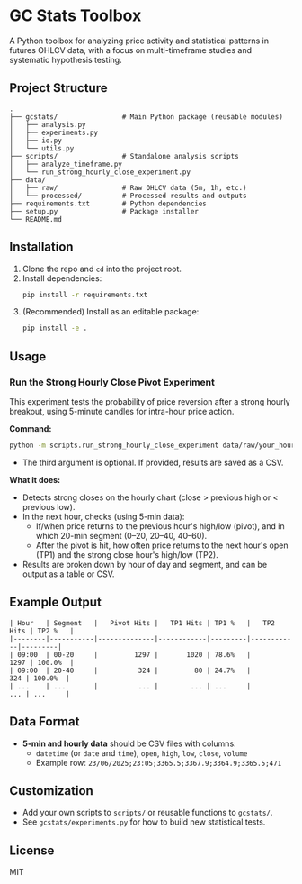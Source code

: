 # GC Stats Toolbox

A Python toolbox for analyzing price activity and statistical patterns in futures OHLCV data, with a focus on multi-timeframe studies and systematic hypothesis testing.

## Project Structure

```
.
├── gcstats/                # Main Python package (reusable modules)
│   ├── analysis.py
│   ├── experiments.py
│   ├── io.py
│   └── utils.py
├── scripts/                # Standalone analysis scripts
│   ├── analyze_timeframe.py
│   └── run_strong_hourly_close_experiment.py
├── data/
│   ├── raw/                # Raw OHLCV data (5m, 1h, etc.)
│   └── processed/          # Processed results and outputs
├── requirements.txt        # Python dependencies
├── setup.py                # Package installer
└── README.md
```

## Installation

1. Clone the repo and `cd` into the project root.
2. Install dependencies:
   ```sh
   pip install -r requirements.txt
   ```
3. (Recommended) Install as an editable package:
   ```sh
   pip install -e .
   ```

## Usage

### Run the Strong Hourly Close Pivot Experiment

This experiment tests the probability of price reversion after a strong hourly breakout, using 5-minute candles for intra-hour price action.

**Command:**
```sh
python -m scripts.run_strong_hourly_close_experiment data/raw/your_hourly_file.csv data/raw/your_5min_file.csv [data/processed/output.csv]
```
- The third argument is optional. If provided, results are saved as a CSV.

**What it does:**
- Detects strong closes on the hourly chart (close > previous high or < previous low).
- In the next hour, checks (using 5-min data):
  - If/when price returns to the previous hour's high/low (pivot), and in which 20-min segment (0–20, 20–40, 40–60).
  - After the pivot is hit, how often price returns to the next hour's open (TP1) and the strong close hour's high/low (TP2).
- Results are broken down by hour of day and segment, and can be output as a table or CSV.

## Example Output

```
| Hour   | Segment   |   Pivot Hits |   TP1 Hits | TP1 %   |   TP2 Hits | TP2 %   |
|--------|-----------|--------------|------------|---------|------------|---------|
| 09:00  | 00-20     |         1297 |       1020 | 78.6%   |       1297 | 100.0%  |
| 09:00  | 20-40     |          324 |         80 | 24.7%   |        324 | 100.0%  |
| ...    | ...       |          ... |        ... | ...     |        ... | ...     |
```

## Data Format

- **5-min and hourly data** should be CSV files with columns:
  - `datetime` (or `date` and `time`), `open`, `high`, `low`, `close`, `volume`
  - Example row: `23/06/2025;23:05;3365.5;3367.9;3364.9;3365.5;471`

## Customization
- Add your own scripts to `scripts/` or reusable functions to `gcstats/`.
- See `gcstats/experiments.py` for how to build new statistical tests.

## License
MIT
